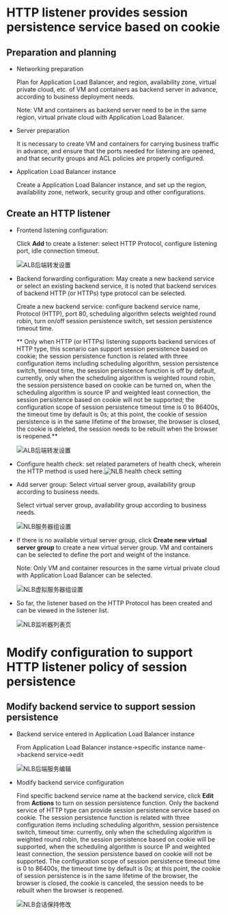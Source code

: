 # HTTP listener provides session persistence service based on cookie

## Preparation and planning

- Networking preparation

	Plan for Application Load Balancer, and region, availability zone, virtual private cloud, etc. of VM and containers as backend server in advance, according to business deployment needs.
	
	Note: VM and containers as backend server need to be in the same region, virtual private cloud with Application Load Balancer.

- Server preparation

	It is necessary to create VM and containers for carrying business traffic in advance, and ensure that the ports needed for listening are opened, and that security groups and ACL policies are properly configured.

- Application Load Balancer instance

	Create a Application Load Balancer instance, and set up the region, availability zone, network, security group and other configurations.

## Create an HTTP listener

- Frontend listening configuration:

  Click **Add** to create a listener: select HTTP Protocol, configure listening port, idle connection timeout.

  ![ALB后端转发设置](../../../../image/Networking/ALB/ALB-101.png)

- Backend forwarding configuration: May create a new backend service or select an existing backend service, it is noted that backend services of backend HTTP (or HTTPs) type protocol can be selected.

  Create a new backend service: configure backend service name, Protocol (HTTP), port 80, scheduling algorithm selects weighted round robin, turn on/off session persistence switch, set session persistence timeout time.

    ** Only when HTTP (or HTTPs) listening supports backend services of HTTP type, this scenario can support session persistence based on cookie; the session persistence function is related with three configuration items including scheduling algorithm, session persistence switch, timeout time, the session persistence function is off by default, currently, only when the scheduling algorithm is weighted round robin, the session persistence based on cookie can be turned on, when the scheduling algorithm is source IP and weighted least connection, the session persistence based on cookie will not be supported; the configuration scope of session persistence timeout time is 0 to 86400s, the timeout time by default is 0s; at this point, the cookie of session persistence is in the same lifetime of the browser, the browser is closed, the cookie is deleted, the session needs to be rebuilt when the browser is reopened.**

  ![ALB后端转发设置](../../../../image/Networking/ALB/ALB-102.png)

- Configure health check: set related parameters of health check, wherein the HTTP method is used here.![NLB health check setting](../../../../image/Networking/ALB/ALB-103.png)

- Add server group: Select virtual server group, availability group according to business needs.

  Select virtual server group, availability group according to business needs.

  ![NLB服务器组设置](../../../../image/Networking/ALB/ALB-105.png)

- If there is no available virtual server group, click **Create new virtual server group** to create a new virtual server group. VM and containers can be selected to define the port and weight of the instance.

  Note: Only VM and container resources in the same virtual private cloud with Application Load Balancer can be selected.

  ![NLB虚拟服务器组设置](../../../../image/Networking/ALB/ALB-106.png)

- So far, the listener based on the HTTP Protocol has been created and can be viewed in the listener list.

  ![NLB监听器列表页](../../../../image/Networking/ALB/ALB-104.png)

# Modify configuration to support HTTP listener policy of session persistence

## Modify backend service to support session persistence

- Backend service entered in Application Load Balancer instance

	From Application Load Balancer instance->specific instance name->backend service->edit
  
     ![NLB后端服务编辑](../../../../image/Networking/ALB/ALB-107.png)

- Modify backend service configuration

	Find specific backend service name at the backend service, click **Edit** from **Actions** to turn on session persistence function. Only the backend service of HTTP type can provide session persistence service based on cookie. The session persistence function is related with three configuration items including scheduling algorithm, session persistence switch, timeout time: currently, only when the scheduling algorithm is weighted round robin, the session persistence based on cookie will be supported, when the scheduling algorithm is source IP and weighted least connection, the session persistence based on cookie will not be supported. The configuration scope of session persistence timeout time is 0 to 86400s, the timeout time by default is 0s; at this point, the cookie of session persistence is in the same lifetime of the browser, the browser is closed, the cookie is canceled, the session needs to be rebuilt when the browser is reopened.

   ![NLB会话保持修改](../../../../image/Networking/ALB/ALB-108.png)


